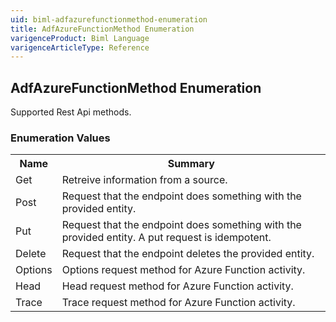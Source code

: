 ```yaml
---
uid: biml-adfazurefunctionmethod-enumeration
title: AdfAzureFunctionMethod Enumeration
varigenceProduct: Biml Language
varigenceArticleType: Reference
---
```


## AdfAzureFunctionMethod Enumeration<div class="LanguageSummary"><div class ="SummaryItem">Supported Rest Api methods.</div></div><div class="EnumValueGroup">### Enumeration Values<table id="EnumValue" class="MemberList"><tbody><tr><th class="MemberNameColumnHeader">Name</th><th class="MemberSummaryColumnHeader">Summary</th></tr><tr class="cd0"><td class="MemberName">Get</td><td class="MemberSummary"><div class ="SummaryItem">Retreive information from a source.</div> </td></tr><tr class="cd1"><td class="MemberName">Post</td><td class="MemberSummary"><div class ="SummaryItem">Request that the endpoint does something with the provided entity.</div> </td></tr><tr class="cd0"><td class="MemberName">Put</td><td class="MemberSummary"><div class ="SummaryItem">Request that the endpoint does something with the provided entity. A put request is idempotent.</div> </td></tr><tr class="cd1"><td class="MemberName">Delete</td><td class="MemberSummary"><div class ="SummaryItem">Request that the endpoint deletes the provided entity.</div> </td></tr><tr class="cd0"><td class="MemberName">Options</td><td class="MemberSummary"><div class ="SummaryItem">Options request method for Azure Function activity.</div> </td></tr><tr class="cd1"><td class="MemberName">Head</td><td class="MemberSummary"><div class ="SummaryItem">Head request method for Azure Function activity.</div> </td></tr><tr class="cd0"><td class="MemberName">Trace</td><td class="MemberSummary"><div class ="SummaryItem">Trace request method for Azure Function activity.</div> </td></tr></tbody></table></div>